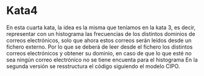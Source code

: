 # Kata4

En esta cuarta kata, la idea es la misma que teníamos en la kata 3, es decir, representar con un histograma las frecuencias de los distintos dominios de correos electrónicos, solo que ahora estos correos serán leídos desde un fichero externo. Por lo que se deberá de leer desde el fichero los distintos correos electrónicos y obtener su dominio, en caso de que lo que esté no sea ningún correo electrónico no se tiene encuenta para el histograma
En la segunda versión se resstructura el código siguiendo el modelo CIPO.

